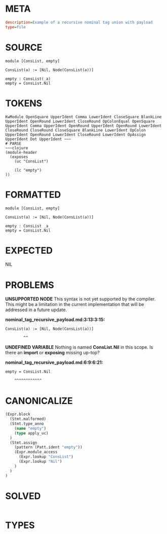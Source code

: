 # META
~~~ini
description=Example of a recursive nominal tag union with payload
type=file
~~~
# SOURCE
~~~roc
module [ConsList, empty]

ConsList(a) := [Nil, Node(ConsList(a))]

empty : ConsList(_a)
empty = ConsList.Nil
~~~
# TOKENS
~~~text
KwModule OpenSquare UpperIdent Comma LowerIdent CloseSquare BlankLine UpperIdent OpenRound LowerIdent CloseRound OpColonEqual OpenSquare UpperIdent Comma UpperIdent OpenRound UpperIdent OpenRound LowerIdent CloseRound CloseRound CloseSquare BlankLine LowerIdent OpColon UpperIdent OpenRound LowerIdent CloseRound LowerIdent OpAssign UpperIdent Dot UpperIdent ~~~
# PARSE
~~~clojure
(module-header
  (exposes
    (uc "ConsList")

    (lc "empty")
))
~~~
# FORMATTED
~~~roc
module [ConsList, empty]

ConsList(a) := [Nil, Node(ConsList(a))]

empty : ConsList _a
empty = ConsList.Nil
~~~
# EXPECTED
NIL
# PROBLEMS
**UNSUPPORTED NODE**
This syntax is not yet supported by the compiler.
This might be a limitation in the current implementation that will be addressed in a future update.

**nominal_tag_recursive_payload.md:3:13:3:15:**
```roc
ConsList(a) := [Nil, Node(ConsList(a))]
```
            ^^


**UNDEFINED VARIABLE**
Nothing is named **ConsList.Nil** in this scope.
Is there an **import** or **exposing** missing up-top?

**nominal_tag_recursive_payload.md:6:9:6:21:**
```roc
empty = ConsList.Nil
```
        ^^^^^^^^^^^^


# CANONICALIZE
~~~clojure
(Expr.block
  (Stmt.malformed)
  (Stmt.type_anno
    (name "empty")
    (type apply_uc)
  )
  (Stmt.assign
    (pattern (Patt.ident "empty"))
    (Expr.module_access
      (Expr.lookup "ConsList")
      (Expr.lookup "Nil")
    )
  )
)
~~~
# SOLVED
~~~clojure
~~~
# TYPES
~~~roc
~~~
